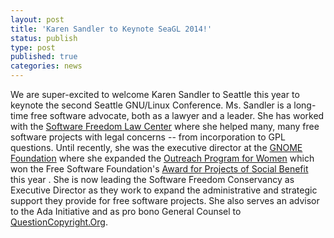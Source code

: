 ```yaml
---
layout: post
title: 'Karen Sandler to Keynote SeaGL 2014!'
status: publish
type: post
published: true
categories: news
---
```


We are super-excited to welcome Karen Sandler to Seattle this year to keynote
the second Seattle GNU/Linux Conference. Ms. Sandler is a long-time free
software advocate, both as a lawyer and a leader. She has worked with the
[Software Freedom Law Center](https://www.softwarefreedom.org/) where she helped
many, many free software projects with legal concerns -- from incorporation to
GPL questions. Until recently, she was the executive director at the
[GNOME Foundation](http://www.gnome.org/foundation/) where she expanded the
[Outreach Program for Women](https://wiki.gnome.org/OutreachProgramForWomen)
which won the Free Software Foundation's
[Award for Projects of Social Benefit](https://www.fsf.org/news/free-software-award-winners-announced)
this year . She is now leading the Software Freedom Conservancy as Executive
Director as they work to expand the administrative and strategic support they
provide for free software projects. She also serves an advisor to the Ada
Initiative and as pro bono General Counsel to
[QuestionCopyright.Org](http://questioncopyright.org/).
